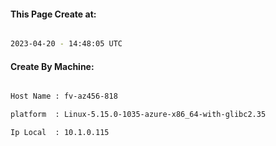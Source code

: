 
   
#### This Page Create at:

```bash

2023-04-20 - 14:48:05 UTC

```

#### Create By Machine:

```bash

Host Name : fv-az456-818

platform  : Linux-5.15.0-1035-azure-x86_64-with-glibc2.35

Ip Local  : 10.1.0.115

```

